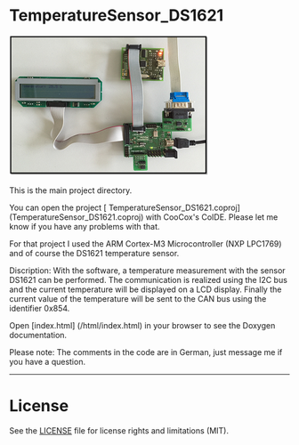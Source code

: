 # TemperatureSensor_DS1621

![Test Setup](/html/Testaufbau.png)

This is the main project directory.

You can open the project [ TemperatureSensor_DS1621.coproj] (TemperatureSensor_DS1621.coproj) with CooCox's CoIDE. Please let me know if you have any problems with that.

For that project I used the ARM Cortex-M3 Microcontroller (NXP LPC1769) and of course the DS1621 temperature sensor.

Discription:
With the software, a temperature measurement with the sensor DS1621 can be performed. 
The communication is realized using the I2C bus and the current temperature will be displayed on a LCD display.
Finally the current value of the temperature will be sent to the CAN bus using the identifier 0x854.

Open [index.html] (/html/index.html) in your browser to see the Doxygen documentation.

Please note: The comments in the code are in German, just message me if you have a question.

************************************************************************

# License

See the [LICENSE](LICENSE.MD) file for license rights and limitations (MIT).

